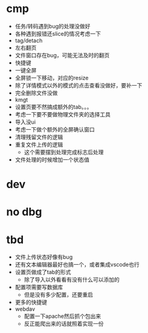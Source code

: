 # cmp

- 任务/转码遇到bug的处理没做好
- 各种遇到报错还slice的情况考虑一下
- tag/detach
- 左右翻页
- 文件窗口存在bug，可能无法及时的翻页
- 快捷键
- 一键全屏
- 全屏锁一下移动，对应的resize
- 除了详情模式以外的模式的点击查看没做好，要补一下
- 完全删除文件没做
- kmgt
- 设置页要不然搞成额外的tab。。。
- 考虑一下要不要做物理文件夹的选择工具
- 导入没ui
- 考虑一下做个额外的全屏确认窗口
- 清理残留文件的逻辑
- 重复文件上传的逻辑
  - 这个需要摆到处理完成标志后处理
- 文件处理的时候增加一个状态值

# dev

# no dbg

# tbd

- 文件上传状态好像有bug
- 还有文本编辑器最好也搞一个，或者集成vscode也行
- 设置页做成了tab的形式
    - 除了导入以外看看有没有什么可以添加的
- 配置项需要写数据库
    - 但是没有多少配置，还要重启
- 更多的快捷键
- webdav
    - 配置一下apache然后抓个包出来
    - 反正能爬出来的话就照着实现一份
